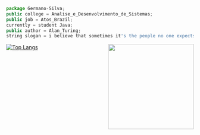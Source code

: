 ~~~javascript
package Germano-Silva;
public college = Analise_e_Desenvolvimento_de_Sistemas;
public job = Atos_Brazil;
currently = student Java;
public author = Alan_Turing;
string slogan = i believe that sometimes it's the people no one expects anything, that do the things no one can imagine;
 ~~~
[![Top Langs](https://github-readme-stats.vercel.app/api/top-langs/?username=Germano-Silva&theme=swift&layout=compact)](https://github.com/Germano-Silva/github-readme-stats)
<img align='right' src="https://media.giphy.com/media/hiJ9ypGI5tIKdwKoK2/giphy.gif" width="230">
<!---tokyonight
Germano-Silva/Germano-Silva is a ✨ special ✨ repository because its `README.md` (this file) appears on your GitHub profile.
You can click the Preview link to take a look at your changes.
Germano-silva/Germano-Silva
[![Top Langs](https://github-readme-stats.vercel.app/api/top-langs/?username=Germano-Silva&theme=great-gatsby&layout=compact)](https://github.com/Germano-Silva/github-readme-stats)
 [![Readme Card](https://github.com/Germano-Silva/Academia-JAVA.git?username=Germano-Silva&theme=great-gatsby&repo=github-readme-stats)](https://github.com/Germano-Silva/Academia-JAVA-readme-stats)
--->
